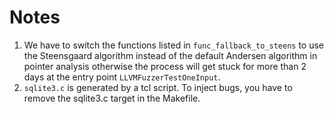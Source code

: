 # Notes

1. We have to switch the functions listed in `func_fallback_to_steens` to use the Steensgaard algorithm instead of the default Andersen algorithm in pointer analysis otherwise the process will get stuck for more than 2 days at the entry point `LLVMFuzzerTestOneInput`.
2. `sqlite3.c` is generated by a tcl script. To inject bugs, you have to remove the sqlite3.c target in the Makefile.
